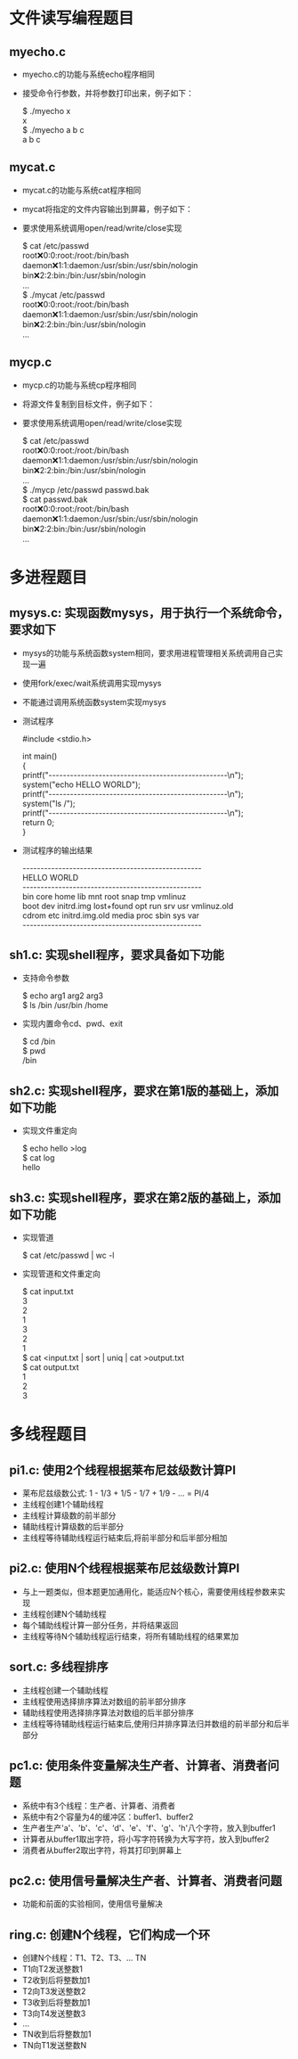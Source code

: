 文件读写编程题目
========

myecho.c
--------

*   myecho.c的功能与系统echo程序相同
*   接受命令行参数，并将参数打印出来，例子如下：
    
    $ ./myecho x  
    x  
    $ ./myecho a b c  
    a b c  
    

mycat.c
-------

*   mycat.c的功能与系统cat程序相同
*   mycat将指定的文件内容输出到屏幕，例子如下：
*   要求使用系统调用open/read/write/close实现
    
    $ cat /etc/passwd  
    root:x:0:0:root:/root:/bin/bash  
    daemon:x:1:1:daemon:/usr/sbin:/usr/sbin/nologin  
    bin:x:2:2:bin:/bin:/usr/sbin/nologin  
    ...  
    $ ./mycat /etc/passwd  
    root:x:0:0:root:/root:/bin/bash  
    daemon:x:1:1:daemon:/usr/sbin:/usr/sbin/nologin  
    bin:x:2:2:bin:/bin:/usr/sbin/nologin  
    ...
    

mycp.c
------

*   mycp.c的功能与系统cp程序相同
*   将源文件复制到目标文件，例子如下：
*   要求使用系统调用open/read/write/close实现
    
    $ cat /etc/passwd  
    root:x:0:0:root:/root:/bin/bash  
    daemon:x:1:1:daemon:/usr/sbin:/usr/sbin/nologin  
    bin:x:2:2:bin:/bin:/usr/sbin/nologin  
    ...  
    $ ./mycp /etc/passwd passwd.bak  
    $ cat passwd.bak  
    root:x:0:0:root:/root:/bin/bash  
    daemon:x:1:1:daemon:/usr/sbin:/usr/sbin/nologin  
    bin:x:2:2:bin:/bin:/usr/sbin/nologin  
    ...  
    

多进程题目
=====

mysys.c: 实现函数mysys，用于执行一个系统命令，要求如下
----------------------------------

*   mysys的功能与系统函数system相同，要求用进程管理相关系统调用自己实现一遍
*   使用fork/exec/wait系统调用实现mysys
*   不能通过调用系统函数system实现mysys
*   测试程序
    
    #include <stdio.h>
    
    int main()  
    {  
        printf("--------------------------------------------------\\n");  
        system("echo HELLO WORLD");  
        printf("--------------------------------------------------\\n");  
        system("ls /");  
        printf("--------------------------------------------------\\n");  
        return 0;  
    }  
    
*   测试程序的输出结果
    
    \-\-\-\-\-\-\-\-\-\-\-\-\-\-\-\-\-\-\-\-\-\-\-\-\-\-\-\-\-\-\-\-\-\-\-\-\-\-\-\-\-\-\-\-\-\-\-\-\-\-  
    HELLO WORLD  
    \-\-\-\-\-\-\-\-\-\-\-\-\-\-\-\-\-\-\-\-\-\-\-\-\-\-\-\-\-\-\-\-\-\-\-\-\-\-\-\-\-\-\-\-\-\-\-\-\-\-  
    bin    core  home	     lib	 mnt   root  snap  tmp	vmlinuz  
    boot   dev   initrd.img      lost+found  opt   run   srv   usr	vmlinuz.old  
    cdrom  etc   initrd.img.old  media	 proc  sbin  sys   var  
    \-\-\-\-\-\-\-\-\-\-\-\-\-\-\-\-\-\-\-\-\-\-\-\-\-\-\-\-\-\-\-\-\-\-\-\-\-\-\-\-\-\-\-\-\-\-\-\-\-\-  
    

sh1.c: 实现shell程序，要求具备如下功能
-------------------------

*   支持命令参数
    
    $ echo arg1 arg2 arg3  
    $ ls /bin /usr/bin /home  
    
*   实现内置命令cd、pwd、exit
    
    $ cd /bin  
    $ pwd  
    /bin  
    

sh2.c: 实现shell程序，要求在第1版的基础上，添加如下功能
----------------------------------

*   实现文件重定向
    
    $ echo hello >log  
    $ cat log  
    hello  
    

sh3.c: 实现shell程序，要求在第2版的基础上，添加如下功能
----------------------------------

*   实现管道
    
    $ cat /etc/passwd | wc -l
    
*   实现管道和文件重定向
    
    $ cat input.txt  
    3  
    2  
    1  
    3  
    2  
    1  
    $ cat <input.txt | sort | uniq | cat >output.txt  
    $ cat output.txt  
    1  
    2  
    3  
    

多线程题目
=====

pi1.c: 使用2个线程根据莱布尼兹级数计算PI
-------------------------

*   莱布尼兹级数公式: 1 - 1/3 + 1/5 - 1/7 + 1/9 - ... = PI/4
*   主线程创建1个辅助线程
*   主线程计算级数的前半部分
*   辅助线程计算级数的后半部分
*   主线程等待辅助线程运行結束后,将前半部分和后半部分相加

pi2.c: 使用N个线程根据莱布尼兹级数计算PI
-------------------------

*   与上一题类似，但本题更加通用化，能适应N个核心，需要使用线程参数来实现
*   主线程创建N个辅助线程
*   每个辅助线程计算一部分任务，并将结果返回
*   主线程等待N个辅助线程运行结束，将所有辅助线程的结果累加

sort.c: 多线程排序
-------------

*   主线程创建一个辅助线程
*   主线程使用选择排序算法对数组的前半部分排序
*   辅助线程使用选择排序算法对数组的后半部分排序
*   主线程等待辅助线程运行結束后,使用归并排序算法归并数组的前半部分和后半部分

pc1.c: 使用条件变量解决生产者、计算者、消费者问题
----------------------------

*   系统中有3个线程：生产者、计算者、消费者
*   系统中有2个容量为4的缓冲区：buffer1、buffer2
*   生产者生产'a'、'b'、'c'、‘d'、'e'、'f'、'g'、'h'八个字符，放入到buffer1
*   计算者从buffer1取出字符，将小写字符转换为大写字符，放入到buffer2
*   消费者从buffer2取出字符，将其打印到屏幕上

pc2.c: 使用信号量解决生产者、计算者、消费者问题
---------------------------

*   功能和前面的实验相同，使用信号量解决

ring.c: 创建N个线程，它们构成一个环
----------------------

*   创建N个线程：T1、T2、T3、… TN
*   T1向T2发送整数1
*   T2收到后将整数加1
*   T2向T3发送整数2
*   T3收到后将整数加1
*   T3向T4发送整数3
*   …
*   TN收到后将整数加1
*   TN向T1发送整数N
